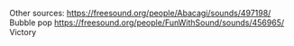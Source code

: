 Other sources:
https://freesound.org/people/Abacagi/sounds/497198/ Bubble pop
https://freesound.org/people/FunWithSound/sounds/456965/ Victory